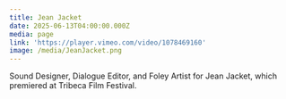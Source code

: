 ```yaml
---
title: Jean Jacket
date: 2025-06-13T04:00:00.000Z
media: page
link: 'https://player.vimeo.com/video/1078469160'
image: /media/JeanJacket.png
---
```


Sound Designer, Dialogue Editor, and Foley Artist for Jean Jacket, which premiered at Tribeca Film Festival.
